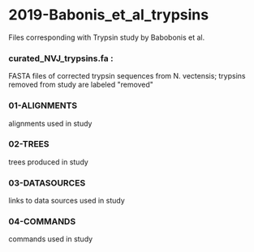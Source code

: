 # 2019-Babonis_et_al_trypsins
Files corresponding with Trypsin study by Babobonis et al.

### curated_NVJ_trypsins.fa : 

FASTA files of corrected trypsin sequences from N. vectensis; trypsins removed from study are labeled "removed"

### 01-ALIGNMENTS 

alignments used in study

### 02-TREES

trees produced in study 

### 03-DATASOURCES

links to data sources used in study

### 04-COMMANDS

commands used in study


